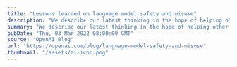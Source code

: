 ```yaml
---
title: "Lessons learned on language model safety and misuse"
description: "We describe our latest thinking in the hope of helping other AI developers address safety and misuse of deployed models."
summary: "We describe our latest thinking in the hope of helping other AI developers address safety and misuse of deployed models."
pubDate: "Thu, 03 Mar 2022 08:00:00 GMT"
source: "OpenAI Blog"
url: "https://openai.com/blog/language-model-safety-and-misuse"
thumbnail: "/assets/ai-icon.png"
---
```


